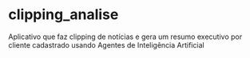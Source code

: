 # clipping_analise
Aplicativo que faz clipping de notícias e gera um resumo executivo por cliente cadastrado usando Agentes de Inteligência Artificial
